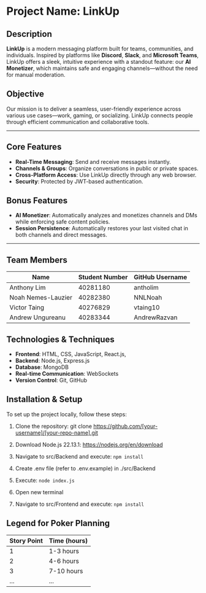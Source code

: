 # Project Name: LinkUp

## Description
**LinkUp** is a modern messaging platform built for teams, communities, and individuals. Inspired by platforms like **Discord**, **Slack**, and **Microsoft Teams**, LinkUp offers a sleek, intuitive experience with a standout feature: our **AI Monetizer**, which maintains safe and engaging channels—without the need for manual moderation.

## Objective
Our mission is to deliver a seamless, user-friendly experience across various use cases—work, gaming, or socializing. LinkUp connects people through efficient communication and collaborative tools.

---

## Core Features
- **Real-Time Messaging**: Send and receive messages instantly.
- **Channels & Groups**: Organize conversations in public or private spaces.
- **Cross-Platform Access**: Use LinkUp directly through any web browser.
- **Security**: Protected by JWT-based authentication.

## Bonus Features
- **AI Monetizer**: Automatically analyzes and monetizes channels and DMs while enforcing safe content policies.
- **Session Persistence**: Automatically restores your last visited chat in both channels and direct messages.

---
## Team Members
| Name            | Student Number | GitHub Username  |
|-----------------|----------------|------------------|
| Anthony Lim     | 40281180    | antholim|
| Noah Nemes-Lauzier | 40282380    | NNLNoah|
| Victor Taing | 40276829    | vtaing10|
| Andrew Ungureanu | 40283344    | AndrewRazvan|

## Technologies & Techniques
- **Frontend**: HTML, CSS, JavaScript, React.js, 
- **Backend**: Node.js, Express.js 
- **Database**: MongoDB
- **Real-time Communication**: WebSockets
- **Version Control**: Git, GitHub

## Installation & Setup
To set up the project locally, follow these steps:

1. Clone the repository:
   git clone https://github.com/[your-username]/[your-repo-name].git

2. Download Node.js 22.13.1:
   https://nodejs.org/en/download

3. Navigate to src/Backend and execute:
    ```npm install```

4. Create .env file (refer to .env.example) in ./src/Backend

5. Execute:
   ```node index.js```

6. Open new terminal

7. Navigate to src/Frontend and execute:
   ```npm install```

## Legend for Poker Planning
| Story Point |  Time (hours)  |
| ----------- |  ------------  |
|      1      |  1-3 hours     |
|      2      |  4-6 hours     |
|      3      |  7-10 hours    |
|     ...     |      ...       |
